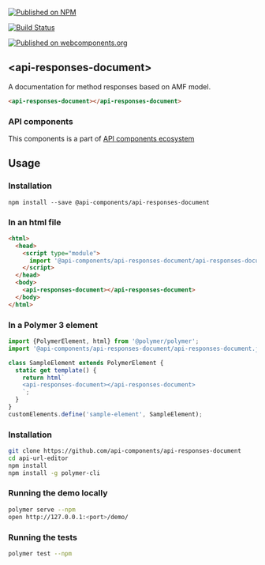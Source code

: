 [![Published on NPM](https://img.shields.io/npm/v/@api-components/api-responses-document.svg)](https://www.npmjs.com/package/@api-components/api-responses-document)

[![Build Status](https://travis-ci.org/api-components/api-responses-document.svg?branch=stage)](https://travis-ci.org/api-components/api-responses-document)

[![Published on webcomponents.org](https://img.shields.io/badge/webcomponents.org-published-blue.svg)](https://www.webcomponents.org/element/api-components/api-responses-document)

## &lt;api-responses-document&gt;

A documentation for method responses based on AMF model.

```html
<api-responses-document></api-responses-document>
```

### API components

This components is a part of [API components ecosystem](https://elements.advancedrestclient.com/)

## Usage

### Installation
```
npm install --save @api-components/api-responses-document
```

### In an html file

```html
<html>
  <head>
    <script type="module">
      import '@api-components/api-responses-document/api-responses-document.js';
    </script>
  </head>
  <body>
    <api-responses-document></api-responses-document>
  </body>
</html>
```

### In a Polymer 3 element

```js
import {PolymerElement, html} from '@polymer/polymer';
import '@api-components/api-responses-document/api-responses-document.js';

class SampleElement extends PolymerElement {
  static get template() {
    return html`
    <api-responses-document></api-responses-document>
    `;
  }
}
customElements.define('sample-element', SampleElement);
```

### Installation

```sh
git clone https://github.com/api-components/api-responses-document
cd api-url-editor
npm install
npm install -g polymer-cli
```

### Running the demo locally

```sh
polymer serve --npm
open http://127.0.0.1:<port>/demo/
```

### Running the tests
```sh
polymer test --npm
```
